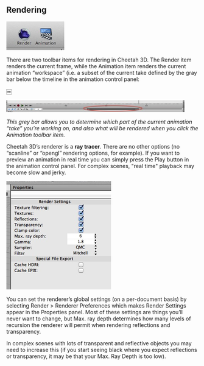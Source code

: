## Rendering

![](DraggedImage-66.jpg)

There are two toolbar items for rendering in Cheetah 3D. The Render item renders the current frame, while the Animation item renders the current animation “workspace” (i.e. a subset of the current take defined by the gray bar below the timeline in the animation control panel:

￼

![](DraggedImage-67.jpg)

_This grey bar allows you to determine which part of the current animation “take” you’re working on, and also what will be rendered when you click the Animation toolbar item._

Cheetah 3D’s renderer is a **ray tracer**. There are no other options (no “scanline” or “opengl” rendering options, for example). If you want to preview an animation in real time you can simply press the Play button in the animation control panel. For complex scenes, "real time" playback may become slow and jerky.

![](DraggedImage-68.jpg)

You can set the renderer’s global settings (on a per-document basis) by selecting Render \> Renderer Preferences which makes Render Settings appear in the Properties panel. Most of these settings are things you’ll never want to change, but Max. ray depth determines how many levels of recursion the renderer will permit when rendering reflections and transparency. 

In complex scenes with lots of transparent and reflective objects you may need to increase this (if you start seeing black where you expect reflections or transparency, it may be that your Max. Ray Depth is too low).

